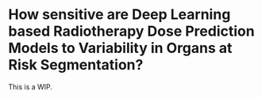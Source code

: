 # How sensitive are Deep Learning based Radiotherapy Dose Prediction Models to Variability in Organs at Risk Segmentation?

This is a WIP.